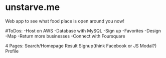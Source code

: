 # unstarve.me
Web app to see what food place is open around you now!

#ToDos:
-Host on AWS
-Database with MySQL
-Sign up
-Favorites
-Design
-Map
-Return more businesses
-Connect with  Foursquare

4 Pages:
Search/Homepage
Result
Signup(think Facebook or JS Modal?)
Profile


